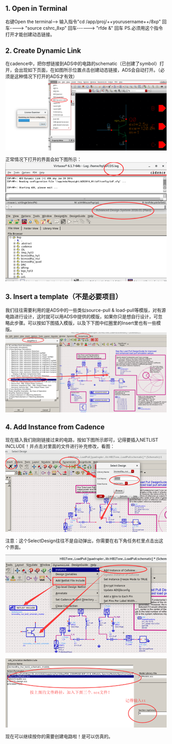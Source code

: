 # 

## 1. Open in Terminal
右键Open the terminal--> 输入指令"cd /app/proj/++yourusername++/8xp" 回车----> "source cshrc_8xp" 回车------> "rfde &" 回车 PS.必须用这个指令打开才能创建动态链接。

## 2. Create Dynamic Link
在cadence中，把你想链接到ADS中的电路的schematic（已创建了symbol）打开，会出现如下页面，在如图所示位置点击创建动态链接，ADS会自动打开。（必须是这种情况下打开的ADS才有效）
![](CreatDynamicLink.png)

正常情况下打开的界面会如下图所示：
![](ADScanWork.png)

## 3. Insert a template（不是必要项目）
我们往往需要利用的是ADS中的一些类似source-pull & load-pull等模版，对有源电路进行设计，这时就可以用ADS中提供的模版，如果你只是想自行设计，可忽略此步骤。可以按如下图插入模版，以及下下图中红圈里的Insert里也有一些模版。
![](TemplateinADS.png)

## 4. Add Instance from Cadence
现在插入我们刚刚链接过来的电路，按如下图所示即可，记得要插入NETLIST INCLUDE！并点击对里面的文件进行补充修改，看图：
![](SelectDesign.png)

注意：这个SelectDesign往往不是自动弹出，你需要在右下角任务栏里点击出这个界面。

![](addInstance.png)

![](Netlistinclude.png)

现在可以继续按你的需要创建电路啦！是可以仿真的。
